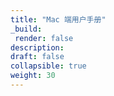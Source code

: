 ```yaml
---
title: "Mac 端用户手册"
_build:
 render: false 
description:
draft: false
collapsible: true
weight: 30
---
```

